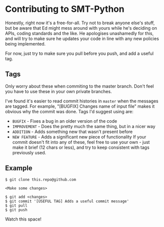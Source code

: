# Contributing to SMT-Python
Honestly, right now it's a free-for-all. Try not to break anyone else's stuff,
but be aware that Ed might mess around with yours while he's deciding on APIs,
coding standards and the like. He apologises unashamedly for this, and will try
to make sure he updates your code in line with any new policies being
implemented.

For now, just try to make sure you pull before you push, and add a useful tag.

## Tags
Only worry about these when commiting to the master branch. Don't feel you have
to use these in your own private branches.

I've found it's easier to read commit histories in `master` when the messages are
tagged. For example, "[BUGFIX] Changes name of input file" makes it obvious why
the commit was done. Tags I'd suggest using are:
- `BUGFIX` - Fixes a bug in an older version of the code
- `IMPROVEMENT` - Does the pretty much the same thing, but in a nicer way
- `ADDITION` - Adds something new that wasn't present before
- `NEW FEATURE` - Adds a significant new piece of functionality
If your commit doesn't fit into any of these, feel free to use your own - just
make it brief (12 chars or less), and try to keep consistent with tags
previously used.

## Example

```{bash}
$ git clone this.repo@github.com

<Make some changes>

$ git add <changes>
$ git commit '[USEFUL TAG] Adds a useful commit message'
$ git pull
$ git push
```

Watch this space!
